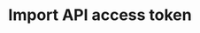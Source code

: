 ---
# -------------------------- #
#        CONTENT TYPE        #
# -------------------------- #

product-type: "connect"
content-type: "api-structure"
key: "import-api-access-token-object"

# -------------------------- #
#        OBJECT INFO         #
# -------------------------- #

title: "Import API access token"
description: "{{ site.data.connect.data-structures.import-api-access-token.description | flatify }}"


# -------------------------- #
#      OBJECT ATTRIBUTES     #
# -------------------------- #

object-attributes:
  - name: "access_token"
    type: "string"
    description: |
      An Import API access token. This token is valid only for the Import API source it is created for.
    value: |
      <IMPORT_API_ACCESS_TOKEN>

examples:
  - code: |
      {
        "access_token": "<IMPORT_API_ACCESS_TOKEN>"
      }
---